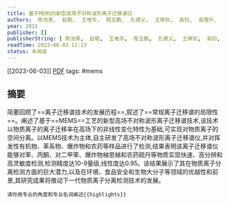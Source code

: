 ```yaml
---
title: 基于MEMS的新型高场不对称波形离子迁移谱仪
authors:  陈池来,  赵聪,  王电令,  程玉鹏,  孔德义,  王焕钦,  高钧,  高理升,  林新华,  王英先,  殷世平,  张瑞
year: 2011
publisher: []
publisherString: [ 陈池来,  赵聪,  王电令,  程玉鹏,  孔德义,  王焕钦,  高钧,  高理升,  林新华,  王英先,  殷世平,  张瑞]
readTime: 2023-06-03 11:13
status: 未阅读
---
```

[[2023-06-03]]
[PDF](zotero://select/items/@ChenChiLaiJiYuMEMSDeXinXingGaoChangBuDuiChengBoXingChiZiQianYiPuYi2011)
tags: #mems
## 摘要
简要回顾了==离子迁移谱技术的发展历程==,叙述了==常规离子迁移谱的局限性==。阐述了基于==MEMS==工艺的新型高场不对称波形离子迁移谱技术,该技术以物质离子的离子迁移率在高场下的非线性变化特性为基础,可实现对物质离子的空间分离。以MEMS技术为主体,自主研发了高场不对称波形离子迁移谱仪,并对挥发性有机物、苯系物、爆炸物和农药等样品进行了检测,结果表明该离子迁移谱仪能够对苯、丙酮、对二甲苯、爆炸物梯恩梯和农药硫丹等物质实现快速、高分辨和高灵敏度检测,检测精度达10-9量级,线性度达0.95。该结果展示了其在物质离子分离检测方面的巨大潜力,以及在环境、食品安全和生物大分子等领域的优越性和前景,其研究成果将推动下一代物质离子分离检测技术的发展。


```tg
请你用专业的角度和专业名词阐述{{highlights}}
```



